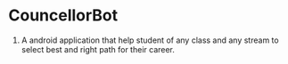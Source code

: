 # CouncellorBot
1. A android application that help student of any class and any stream to select best and right path for their career.    
